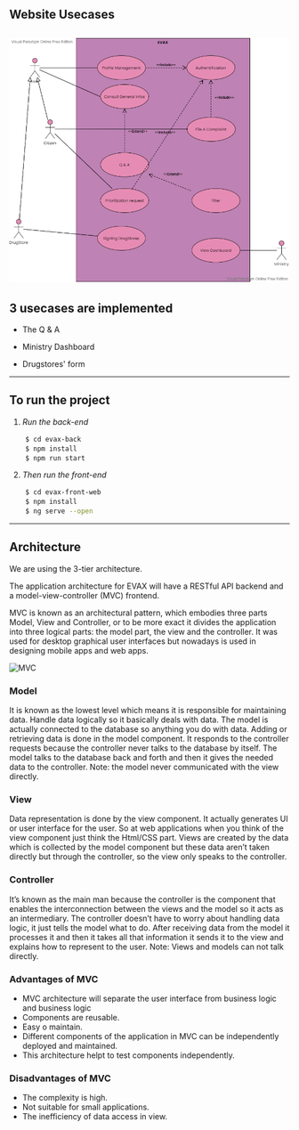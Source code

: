 ## **Website Usecases**
<!-- usecase picture -->
![usecase](https://github.com/FatmaGuidara/EVAX/blob/master/UseCaseDiagram.png)
---
## **3 usecases are implemented**
- The Q & A 
<!-- FAQ video -->
- Ministry Dashboard
<!-- dashboard picture -->
- Drugstores' form
<!-- drugstore video -->
---
## **To run the project** 
1. *Run the back-end*
```bash
    $ cd evax-back
    $ npm install
    $ npm run start
```
2. *Then run the front-end*

```bash
    $ cd evax-front-web
    $ npm install
    $ ng serve --open
```
---
## **Architecture**
We are using the 3-tier architecture.

The application architecture for EVAX will have a RESTful API backend and a model-view-controller (MVC) frontend.

MVC is known as an architectural pattern, which embodies three parts Model, View and Controller, or to be more exact it divides the application into three logical parts: the model part, the view and the controller. It was used for desktop graphical user interfaces but nowadays is used in designing mobile apps and web apps.

![MVC](https://www.freecodecamp.org/news/content/images/2021/04/MVC3.png)

### **Model**
It is known as the lowest level which means it is responsible for maintaining data. Handle data logically so it basically deals with data. The model is actually connected to the database so anything you do with data. Adding or retrieving data is done in the model component. It responds to the controller requests because the controller never talks to the database by itself. The model talks to the database back and forth and then it gives the needed data to the controller. Note: the model never communicated with the view directly.

### **View**
Data representation is done by the view component. It actually generates UI or user interface for the user. So at web applications when you think of the view component just think the Html/CSS part. Views are created by the data which is collected by the model component but these data aren’t taken directly but through the controller, so the view only speaks to the controller.
### **Controller**
It’s known as the main man because the controller is the component that enables the interconnection between the views and the model so it acts as an intermediary. The controller doesn’t have to worry about handling data logic, it just tells the model what to do. After receiving data from the model it processes it and then it takes all that information it sends it to the view and explains how to represent to the user. Note: Views and models can not talk directly.


### **Advantages of MVC**
- MVC architecture will separate the user interface from business logic and business logic
- Components are reusable.
- Easy o maintain.
- Different components of the application in MVC can be independently deployed and maintained.
- This architecture helpt to test components independently.

### **Disadvantages of MVC**
- The complexity is high.
- Not suitable for small applications.
- The inefficiency of data access in view.